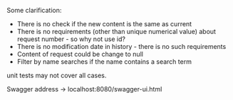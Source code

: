 Some clarification:

* There is no check if the new content is the same as current
* There is no requirements (other than unique numerical value) about request number - so why not use id?
* There is no modification date in history - there is no such requirements
* Content of request could be change to null
* Filter by name searches if the name contains a search term

unit tests may not cover all cases.

Swagger address -> localhost:8080/swagger-ui.html